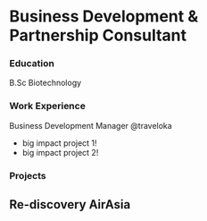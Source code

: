 # Business Development & Partnership Consultant

### Education
B.Sc Biotechnology

### Work Experience
Business Development Manager @traveloka
- big impact project 1!
- big impact project 2!

### Projects
Re-discovery AirAsia
-
